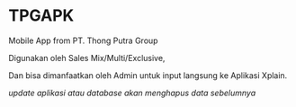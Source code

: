 # TPGAPK
Mobile App from PT. Thong Putra Group  

Digunakan oleh Sales Mix/Multi/Exclusive, 

Dan bisa dimanfaatkan oleh Admin untuk input langsung ke Aplikasi Xplain.

*update aplikasi atau database akan menghapus data sebelumnya* 
